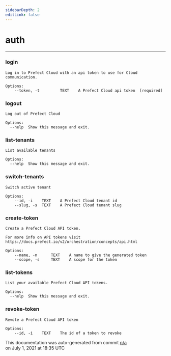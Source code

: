 ```yaml
---
sidebarDepth: 2
editLink: false
---
```

# auth
---
### login
```
Log in to Prefect Cloud with an api token to use for Cloud communication.

Options:
    --token, -t         TEXT    A Prefect Cloud api token  [required]
```

### logout
```
Log out of Prefect Cloud

Options:
  --help  Show this message and exit.
```

### list-tenants
```
List available tenants

Options:
  --help  Show this message and exit.
```

### switch-tenants
```
Switch active tenant

Options:
    --id, -i    TEXT    A Prefect Cloud tenant id
    --slug, -s  TEXT    A Prefect Cloud tenant slug
```

### create-token
```
Create a Prefect Cloud API token.

For more info on API tokens visit
https://docs.prefect.io/v2/orchestration/concepts/api.html

Options:
    --name, -n      TEXT    A name to give the generated token
    --scope, -s     TEXT    A scope for the token
```

### list-tokens
```
List your available Prefect Cloud API tokens.

Options:
  --help  Show this message and exit.
```

### revoke-token
```
Revote a Prefect Cloud API token

Options:
    --id, -i    TEXT    The id of a token to revoke
```
<p class="auto-gen">This documentation was auto-generated from commit <a href='https://github.com/PrefectHQ/prefect/commit/n/a'>n/a</a> </br>on July 1, 2021 at 18:35 UTC</p>